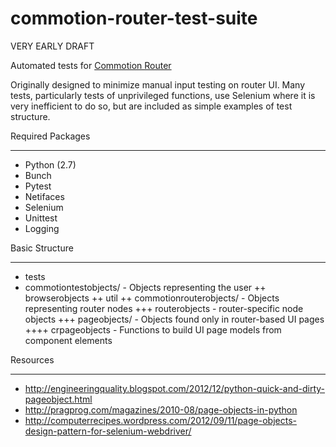 commotion-router-test-suite
===========================

VERY EARLY DRAFT

Automated tests for 
[Commotion Router](https://github.com/opentechinstitute/commotion-router/)

Originally designed to minimize manual input testing on router UI.  Many tests,
particularly tests of unprivileged functions, use Selenium where it is very
inefficient to do so, but are included as simple examples of test structure.


Required Packages
_________________

+ Python (2.7)
+ Bunch
+ Pytest
+ Netifaces
+ Selenium
+ Unittest
+ Logging


Basic Structure
_______________

+ tests
+ commotiontestobjects/ - Objects representing the user
++ browserobjects
++ util
++ commotionrouterobjects/ - Objects representing router nodes
+++ routerobjects - router-specific node objects
+++ pageobjects/ - Objects found only in router-based UI pages
++++ crpageobjects - Functions to build UI page models from component elements


Resources
_________

* http://engineeringquality.blogspot.com/2012/12/python-quick-and-dirty-pageobject.html
* http://pragprog.com/magazines/2010-08/page-objects-in-python
* http://computerrecipes.wordpress.com/2012/09/11/page-objects-design-pattern-for-selenium-webdriver/
